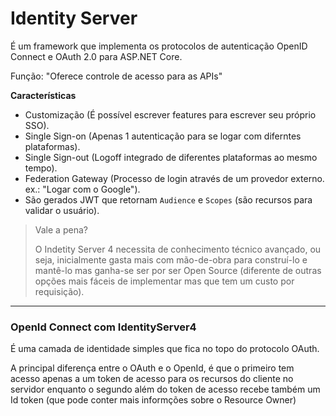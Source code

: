 # Identity Server

É um framework que implementa os protocolos de autenticação OpenID Connect e OAuth 2.0 para ASP.NET Core.

Função: "Oferece controle de acesso para as APIs"

**Características**

- Customização (É possível escrever features para escrever seu próprio SSO).
- Single Sign-on (Apenas 1 autenticação para se  logar com diferntes plataformas).
- Single Sign-out (Logoff integrado de diferentes plataformas ao mesmo tempo).
- Federation Gateway (Processo de login através de um provedor externo. ex.: "Logar com o Google").
- São gerados JWT que retornam `Audience` e `Scopes` (são recursos para validar o usuário).

> Vale a pena?
>
> O Indetity Server 4 necessita de conhecimento técnico avançado, ou seja, inicialmente gasta mais com mão-de-obra para construí-lo e mantê-lo mas ganha-se ser por ser Open Source (diferente de outras opções mais fáceis de implementar mas que tem um custo por requisição).

***

### OpenId Connect com IdentityServer4

É uma camada de identidade simples que fica no topo do protocolo OAuth.

A principal diferença entre o OAuth e o OpenId, é que o primeiro tem acesso apenas a um token de acesso para os recursos do cliente no servidor enquanto o segundo além do token de acesso recebe também um Id token (que pode conter mais informções sobre o Resource Owner)



